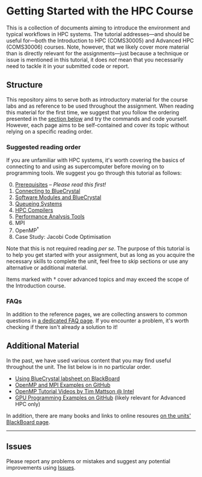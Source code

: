Getting Started with the HPC Course
===================================


This is a collection of documents aiming to introduce the environment and typical workflows in HPC systems.
The tutorial addresses—and should be useful for—both the Introduction to HPC (COMS30005) and Advanced HPC (COMS30006) courses.
Note, however, that we likely cover more material than is directly relevant for the assignments—just because a technique or issue is mentioned in this tutorial, it does _not_ mean that you necessarily need to tackle it in your submitted code or report.

## Structure

This repository aims to serve both as introductory material for the course labs and as reference to be used throughout the assignment.
When reading this material for the first time, we suggest that you follow the ordering presented in the [section below](#suggested-reading-order) and try the commands and code yourself.
However, each page aims to be self-contained and cover its topic without relying on a specific reading order.

<!-- TODO: Insert links everywhere in this section -->

### Suggested reading order

If you are unfamiliar with HPC systems, it's worth covering the basics of connecting to and using as supercomputer before moving on to programming tools.
We suggest you go through this tutorial as follows:

0. [Prerequisites](0_Prerequisites.md) – _Please read this first!_
1. [Connecting to BlueCrystal](1_Connecting_to_BlueCrystal.md)
2. [Software Modules and BlueCrystal](2_Modules.md)
3. [Queueing Systems](3_Queueing_Systems.md)
4. [HPC Compilers](4_Compilers.md)
5. [Performance Analysis Tools](5_Performance_Analysis_Tools.md)
6. MPI
7. OpenMP<sup>†</sup>
8. Case Study: Jacobi Code Optimisation

<!-- TODO: Advanced HPC–specific pages -->

Note that this is not required reading _per se_.
The purpose of this tutorial is to help you get started with your assignment, but as long as you acquire the necessary skills to complete the unit, feel free to skip sections or use any alternative or additional material.

Items marked with † cover advanced topics and may exceed the scope of the Introduction course.

### FAQs

In addition to the reference pages, we are collecting answers to common questions in [a dedicated FAQ page](FAQ.md).
If you encounter a problem, it's worth checking if there isn't already a solution to it!

## Additional Material

In the past, we have used various content that you may find useful throughout the unit. The list below is in no particular order.

- [Using BlueCrystal labsheet on BlackBoard](https://www.ole.bris.ac.uk/bbcswebdav/pid-3307009-dt-content-rid-9643695_2/courses/COMS30005_2018/Open%20Access%20for%20CS/labs/intro-handout.pdf)
- [OpenMP and MPI Examples on GitHub](https://github.com/UoB-HPC/hpc-course-examples)
- [OpenMP Tutorial Videos by Tim Mattson @ Intel](https://www.youtube.com/watch?v=nE-xN4Bf8XI&list=PLLX-Q6B8xqZ8n8bwjGdzBJ25X2utwnoEG)
- [GPU Programming Examples on GitHub](https://github.com/UoB-HPC/advanced-hpc-examples) (likely relevant for Advanced HPC only)

In addition, there are many books and links to online resoures [on the units' BlackBoard page](https://www.ole.bris.ac.uk/webapps/blackboard/content/listContent.jsp?course_id=_231297_1&content_id=_3306995_1&mode=reset).

----

## Issues

Please report any problems or mistakes and suggest any potential improvements using [Issues](https://github.com/UoB-HPC/hpc-course-getting-started/issues).
